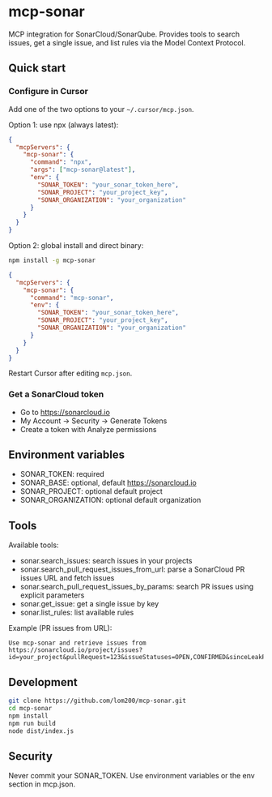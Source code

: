 # mcp-sonar

MCP integration for SonarCloud/SonarQube. Provides tools to search issues, get a single issue, and list rules via the Model Context Protocol.

## Quick start

### Configure in Cursor
Add one of the two options to your `~/.cursor/mcp.json`.

Option 1: use npx (always latest):
```json
{
  "mcpServers": {
    "mcp-sonar": {
      "command": "npx",
      "args": ["mcp-sonar@latest"],
      "env": {
        "SONAR_TOKEN": "your_sonar_token_here",
        "SONAR_PROJECT": "your_project_key",
        "SONAR_ORGANIZATION": "your_organization"
      }
    }
  }
}
```

Option 2: global install and direct binary:
```bash
npm install -g mcp-sonar
```
```json
{
  "mcpServers": {
    "mcp-sonar": {
      "command": "mcp-sonar",
      "env": {
        "SONAR_TOKEN": "your_sonar_token_here",
        "SONAR_PROJECT": "your_project_key",
        "SONAR_ORGANIZATION": "your_organization"
      }
    }
  }
}
```

Restart Cursor after editing `mcp.json`.

### Get a SonarCloud token
- Go to https://sonarcloud.io
- My Account -> Security -> Generate Tokens
- Create a token with Analyze permissions

## Environment variables
- SONAR_TOKEN: required
- SONAR_BASE: optional, default https://sonarcloud.io
- SONAR_PROJECT: optional default project
- SONAR_ORGANIZATION: optional default organization

## Tools
Available tools:
- sonar.search_issues: search issues in your projects
- sonar.search_pull_request_issues_from_url: parse a SonarCloud PR issues URL and fetch issues
- sonar.search_pull_request_issues_by_params: search PR issues using explicit parameters
- sonar.get_issue: get a single issue by key
- sonar.list_rules: list available rules

Example (PR issues from URL):
```
Use mcp-sonar and retrieve issues from https://sonarcloud.io/project/issues?id=your_project&pullRequest=123&issueStatuses=OPEN,CONFIRMED&sinceLeakPeriod=true
```

## Development
```bash
git clone https://github.com/lom200/mcp-sonar.git
cd mcp-sonar
npm install
npm run build
node dist/index.js
```

## Security
Never commit your SONAR_TOKEN. Use environment variables or the env section in mcp.json.



